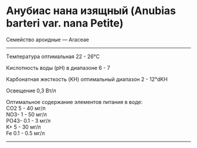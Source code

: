 # Анубиас нана изящный (Anubias barteri var. nana Petite)
Семейство ароидные — Аrасеае

---

Тeмпература	оптимальная 22 - 26°С

Кислотность воды (pH) в диапазоне 6 - 7

Карбонатная жесткость (KH) оптимальный диапазон 2 - 12°dKH 

Освещение	0,3 Вт/л

Оптимальное содержание элементов питания в воде:   
CO2 	5 - 40 мг/л   
NO3- 	1 - 50 мг/л   
PO43- 	0.1 - 3 мг/л   
K+ 	5 - 30 мг/л   
Fe 	0.1 - 0.5 мг/л

---

